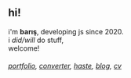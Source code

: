 ## hi!

i'm **barış**, developing js since 2020.<br>
i *did/will* do stuff,<br> 
welcome!

<h6>
  <i>  
    <a href="https://portfolio.baris.pw">portfolio</a>, <a href="https://i.baris.pw/">converter</a>, <a href="https://haste.baris.pw">haste</a>, <a href="https://portfolio.baris.pw/blog">blog</a>,  <a href="https://baris.pw/docs/cv.pdf">cv</a>
  </i>
</h6>
